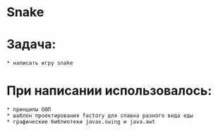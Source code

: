 # Snake

 # Задача:
    * написать игру snake
 # При написании использовалось:
    * принципы ООП
    * шаблон проектирования factory для спавна разного вида еды
    * графические библиотеки javax.swing и java.awt
